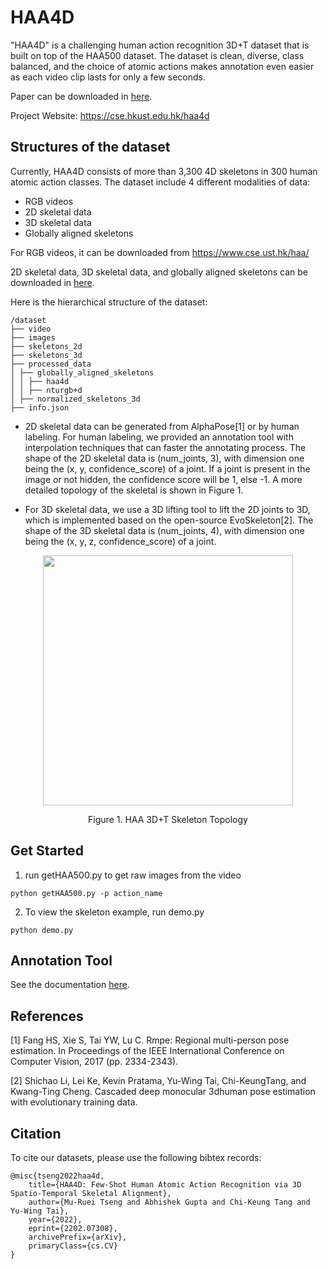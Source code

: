 # HAA4D

"HAA4D" is a challenging human action recognition 3D+T dataset that is built on top of the HAA500 dataset. The dataset is clean, diverse, class balanced, and the choice of atomic actions makes annotation even easier as each video clip lasts for only a few seconds. 

Paper can be downloaded in [here](https://cse.hkust.edu.hk/haa4d/images/paper.pdf).

Project Website: https://cse.hkust.edu.hk/haa4d

## Structures of the dataset
Currently, HAA4D consists of more than 3,300 4D skeletons in 300 human atomic action classes. The dataset include 4 different modalities of data:

* RGB videos
* 2D skeletal data
* 3D skeletal data
* Globally aligned skeletons

For RGB videos, it can be downloaded from https://www.cse.ust.hk/haa/

2D skeletal data, 3D skeletal data, and globally aligned skeletons can be downloaded in [here](https://cse.hkust.edu.hk/haa4d/download.html).

Here is the hierarchical structure of the dataset:

```
/dataset 
├── video
├── images 
├── skeletons_2d 
├── skeletons_3d 
├── processed_data
│ ├── globally_aligned_skeletons
│ │ ├── haa4d
│ │ ├── nturgb+d 
│ ├── normalized_skeletons_3d 
├── info.json
```


* 2D skeletal data can be generated from AlphaPose[1] or by human labeling. For human labeling, we provided an annotation tool with interpolation techniques that can faster the annotating process. The shape of the 2D skeletal data is (num_joints, 3), with dimension one being the (x, y, confidence_score) of a joint. If a joint is present in the image or not hidden, the confidence score will be 1, else -1. A more detailed topology of the skeletal is shown in Figure 1. 

* For 3D skeletal data, we use a 3D lifting tool to lift the 2D joints to 3D, which is implemented based on the open-source EvoSkeleton[2]. The shape of the 3D skeletal data is (num_joints, 4), with dimension one being the (x, y, z, confidence_score) of a joint.

<p align="center">
  <img width="400"  src="https://user-images.githubusercontent.com/32810188/122911842-4d413a00-d38a-11eb-8af6-b167504927a1.png" />
</p>
 <p align="center"> Figure 1. HAA 3D+T Skeleton Topology</p>    
 
## Get Started
1. run getHAA500.py to get raw images from the video
```
python getHAA500.py -p action_name
```

2. To view the skeleton example, run demo.py
```
python demo.py
```
## Annotation Tool
See the documentation [here](annotation_tool/labelling_ui/README.md).


## References
[1] Fang HS, Xie S, Tai YW, Lu C. Rmpe: Regional multi-person pose estimation. In Proceedings of the IEEE International Conference on Computer Vision, 2017 (pp. 2334-2343).

[2] Shichao Li, Lei Ke, Kevin Pratama, Yu-Wing Tai, Chi-KeungTang, and Kwang-Ting Cheng. Cascaded deep monocular 3dhuman pose estimation with evolutionary training data.

## Citation
To cite our datasets, please use the following bibtex records:
```
@misc{tseng2022haa4d,
	title={HAA4D: Few-Shot Human Atomic Action Recognition via 3D Spatio-Temporal Skeletal Alignment}, 
	author={Mu-Ruei Tseng and Abhishek Gupta and Chi-Keung Tang and Yu-Wing Tai},
	year={2022},
	eprint={2202.07308},
	archivePrefix={arXiv},
	primaryClass={cs.CV}
}
```
